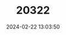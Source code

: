 ---
title: "20322"
category: "Solenodon marcanoi"
draft: false
date: 2024-02-22 13:03:50
languages:
  English: ["Marcano's Solenodon"]
---